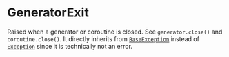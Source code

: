 # GeneratorExit

Raised when a generator or coroutine is closed. See `generator.close()` and `coroutine.close()`. It directly inherits from [`BaseException`](/exceptions/BaseException.md) instead of [`Exception`](/exceptions/Exception.md) since it is technically not an error.
